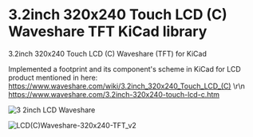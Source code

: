 # 3.2inch 320x240 Touch LCD (C) Waveshare TFT KiCad library
3.2inch 320x240 Touch LCD (C) Waveshare (TFT) for KiCad

Implemented a footprint and its component's scheme in KiCad for LCD product mentioned in here: https://www.waveshare.com/wiki/3.2inch_320x240_Touch_LCD_(C) 
\r\n https://www.waveshare.com/3.2inch-320x240-touch-lcd-c.htm

![3 2inch LCD Waveshare](https://user-images.githubusercontent.com/59217275/127818197-2a92f349-0438-4930-8a34-838dc831113e.png)

![LCD(C)Waveshare-320x240-TFT_v2](https://user-images.githubusercontent.com/59217275/127818295-6ef173c7-9423-4adf-8ac9-dbbba52bd507.png)

